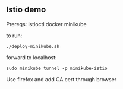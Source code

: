 ## Istio demo

Prereqs:
istioctl
docker
minikube


to run:
```
./deploy-minikube.sh 
```

forward to localhost:
```
sudo minikube tunnel -p minikube-istio
```

Use firefox and add CA cert through browser